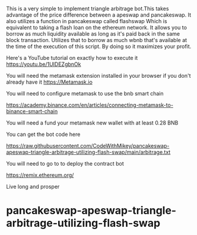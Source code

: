 This is a very simple to implement triangle arbitrage bot.This takes advantage of the price 
difference between a apeswap and pancakeswap. It also utilizes a function in pancakeswap called flashswap 
Which is equivalent to taking a flash loan on the ethereum network. It allows you to borrow as much liquidity available as 
long as it's paid back in the same block transaction. Utilizes that to borrow as much wbnb
 that's available at the time of the execution of this script. By doing so it maximizes your profit. 

Here's a YouTube tutorial on exactly how to execute it
https://youtu.be/1UIDEZgbnOk

You will need the metamask extension installed in your browser if you don't already have it
https://Metamask.io

You will need to configure metamask to use the bnb smart chain

https://academy.binance.com/en/articles/connecting-metamask-to-binance-smart-chain

You will need a fund your metamask new wallet with at least 0.28 BNB

You can get the bot code here

https://raw.githubusercontent.com/CodeWithMikey/pancakeswap-apeswap-triangle-arbitrage-utilizing-flash-swap/main/arbitrage.txt

You will need to go to to deploy the contract bot

https://remix.ethereum.org/

Live long and prosper





# pancakeswap-apeswap-triangle-arbitrage-utilizing-flash-swap
